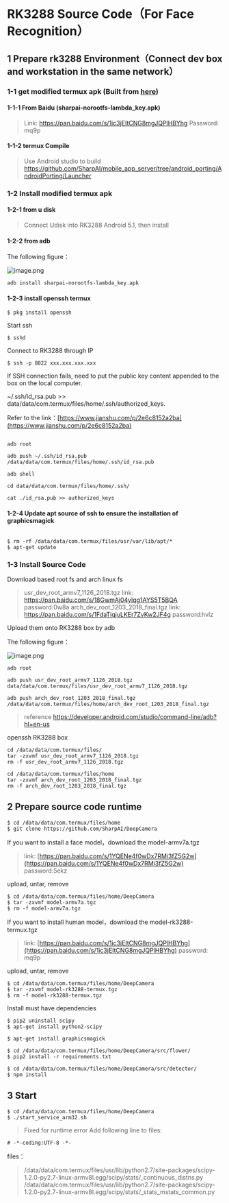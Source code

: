 # RK3288 Source Code（For Face Recognition）

## 1 Prepare rk3288 Environment（Connect dev box and workstation in the same network）

### 1-1 get modified termux apk (Built from [here](https://github.com/SharpAI/mobile_app_server/tree/android_porting/AndroidPorting/Launcher))

#### 1-1-1 From Baidu (sharpai-norootfs-lambda_key.apk)
> Link: https://pan.baidu.com/s/1ic3jEItCNG8mgJQPlHBYhg Password: mq9p
#### 1-1-2 termux Compile
> Use Android studio to build https://github.com/SharpAI/mobile_app_server/tree/android_porting/AndroidPorting/Launcher

### 1-2 Install modified termux apk
#### 1-2-1 from u disk
> Connect Udisk into RK3288 Android 5.1, then install

#### 1-2-2 from adb 

The following figure：

![image.png](https://cdn.nlark.com/yuque/0/2019/png/170897/1552229210075-a6ab9acf-76b9-4bf4-82d5-45bd4a492622.png)



```
adb install sharpai-norootfs-lambda_key.apk
```

#### 1-2-3 install openssh termux 

```
$ pkg install openssh
```
Start ssh
```
$ sshd
```

Connect to RK3288 through IP
```
$ ssh -p 8022 xxx.xxx.xxx.xxx

```

If SSH connection fails, need to put the public key content appended to the box on the local computer.

~/.ssh/id_rsa.pub >> data/data/com.termux/files/home/.ssh/authorized_keys.

Refer to the link：[https://www.jianshu.com/p/2e6c8152a2ba](https://www.jianshu.com/p/2e6c8152a2ba)

```

adb root

adb push ~/.ssh/id_rsa.pub /data/data/com.termux/files/home/.ssh/id_rsa.pub

adb shell

cd data/data/com.termux/files/home/.ssh/

cat ./id_rsa.pub >> authorized_keys
```


#### 1-2-4 Update apt source of ssh to ensure the installation of graphicsmagick
```

$ rm -rf /data/data/com.termux/files/usr/var/lib/apt/*
$ apt-get update

```


### 1-3 Install Source Code 
Download based root fs and arch linux fs

> usr_dev_root_armv7_1126_2018.tgz
link: https://pan.baidu.com/s/18GwmAj04ylqg1AYS5T5BQA password:0w8a
arch_dev_root_1203_2018_final.tgz
link: https://pan.baidu.com/s/1FdaTiqjuLKEr7ZvKw2JF4g password:hvlz

Upload them onto RK3288 box by adb

The following figure：

![image.png](https://cdn.nlark.com/yuque/0/2019/png/170897/1552229234603-331832f7-4af1-48be-bcfe-0bc93489841f.png#align=left&display=inline&height=157&name=image.png&originHeight=314&originWidth=1476&size=600996&status=done&width=738)

```
adb root

adb push usr_dev_root_armv7_1126_2018.tgz data/data/com.termux/files/usr_dev_root_armv7_1126_2018.tgz

adb push arch_dev_root_1203_2018_final.tgz /data/data/com.termux/files/home/arch_dev_root_1203_2018_final.tgz
```
> reference https://developer.android.com/studio/command-line/adb?hl=en-us


openssh RK3288 box

```
cd /data/data/com.termux/files/
tar -zxvmf usr_dev_root_armv7_1126_2018.tgz
rm -f usr_dev_root_armv7_1126_2018.tgz

cd /data/data/com.termux/files/home
tar -zxvmf arch_dev_root_1203_2018_final.tgz
rm -f arch_dev_root_1203_2018_final.tgz
```


## 2 Prepare source code runtime
```
$ cd /data/data/com.termux/files/home
$ git clone https://github.com/SharpAI/DeepCamera
```


If you want to install a face model，download the model-armv7a.tgz

> link: [https://pan.baidu.com/s/1YQENe4f0wDx7RMi3fZ5G2w](https://pan.baidu.com/s/1YQENe4f0wDx7RMi3fZ5G2w)  password:5ekz


upload, untar, remove

```
$ cd /data/data/com.termux/files/home/DeepCamera
$ tar -zxvmf model-armv7a.tgz
$ rm -f model-armv7a.tgz
```

If you want to install human model，download the model-rk3288-termux.tgz

> link: [https://pan.baidu.com/s/1ic3jEItCNG8mgJQPlHBYhg](https://pan.baidu.com/s/1ic3jEItCNG8mgJQPlHBYhg) password: mq9p

upload, untar, remove

```
$ cd /data/data/com.termux/files/home/DeepCamera
$ tar -zxvmf model-rk3288-termux.tgz
$ rm -f model-rk3288-termux.tgz
```



Install must have dependencies
```
$ pip2 uninstall scipy
$ apt-get install python2-scipy

$ apt-get install graphicsmagick

$ cd /data/data/com.termux/files/home/DeepCamera/src/flower/
$ pip2 install -r requirements.txt

$ cd /data/data/com.termux/files/home/DeepCamera/src/detector/
$ npm install
```


## 3 Start
```
$ cd /data/data/com.termux/files/home/DeepCamera
$ ./start_service_arm32.sh
```

> Fixed for runtime error
Add following line to files:

```
# -*-coding:UTF-8 -*-
```

files：
> /data/data/com.termux/files/usr/lib/python2.7/site-packages/scipy-1.2.0-py2.7-linux-armv8l.egg/scipy/stats/_continuous_distns.py
/data/data/com.termux/files/usr/lib/python2.7/site-packages/scipy-1.2.0-py2.7-linux-armv8l.egg/scipy/stats/_stats_mstats_common.py
